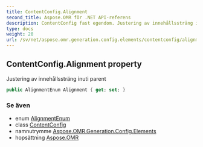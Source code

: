 ```yaml
---
title: ContentConfig.Alignment
second_title: Aspose.OMR för .NET API-referens
description: ContentConfig fast egendom. Justering av innehållssträng inuti parent
type: docs
weight: 20
url: /sv/net/aspose.omr.generation.config.elements/contentconfig/alignment/
---
```

## ContentConfig.Alignment property

Justering av innehållssträng inuti parent

```csharp
public AlignmentEnum Alignment { get; set; }
```

### Se även

* enum [AlignmentEnum](../../../aspose.omr.generation.config.enums/alignmentenum/)
* class [ContentConfig](../)
* namnutrymme [Aspose.OMR.Generation.Config.Elements](../../contentconfig/)
* hopsättning [Aspose.OMR](../../../)


